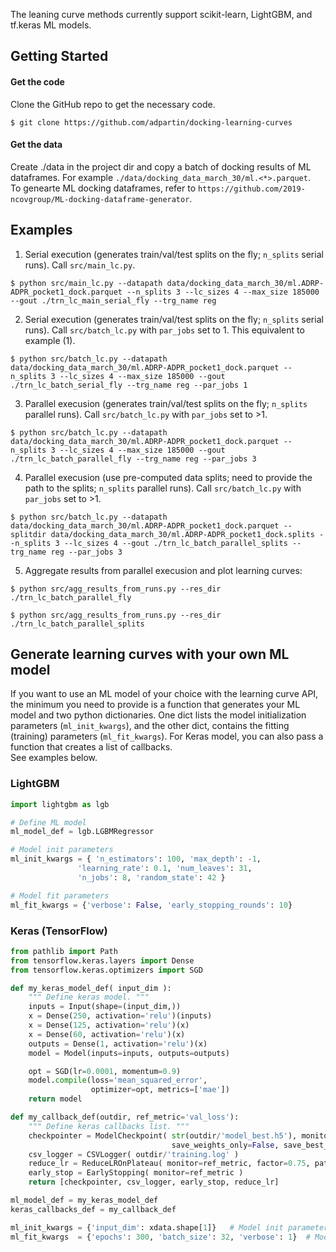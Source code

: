 The leaning curve methods currently support scikit-learn, LightGBM, and tf.keras ML models.

## Getting Started
#### Get the code
Clone the GitHub repo to get the necessary code. 
```
$ git clone https://github.com/adpartin/docking-learning-curves
```
#### Get the data
Create ./data in the project dir and copy a batch of docking results of ML dataframes. For example `./data/docking_data_march_30/ml.<*>.parquet`.<br>
To genearte ML docking dataframes, refer to `https://github.com/2019-ncovgroup/ML-docking-dataframe-generator`.

## Examples
1. Serial execution (generates train/val/test splits on the fly; `n_splits` serial runs). Call `src/main_lc.py`.
```
$ python src/main_lc.py --datapath data/docking_data_march_30/ml.ADRP-ADPR_pocket1_dock.parquet --n_splits 3 --lc_sizes 4 --max_size 185000 --gout ./trn_lc_main_serial_fly --trg_name reg
```

2. Serial execution (generates train/val/test splits on the fly; `n_splits` serial runs). Call `src/batch_lc.py` with `par_jobs` set to 1. This equivalent to example (1).
```
$ python src/batch_lc.py --datapath data/docking_data_march_30/ml.ADRP-ADPR_pocket1_dock.parquet --n_splits 3 --lc_sizes 4 --max_size 185000 --gout ./trn_lc_batch_serial_fly --trg_name reg --par_jobs 1
```

3. Parallel execusion (generates train/val/test splits on the fly; `n_splits` parallel runs). Call `src/batch_lc.py` with `par_jobs` set to >1.
```
$ python src/batch_lc.py --datapath data/docking_data_march_30/ml.ADRP-ADPR_pocket1_dock.parquet --n_splits 3 --lc_sizes 4 --max_size 185000 --gout ./trn_lc_batch_parallel_fly --trg_name reg --par_jobs 3
```

4. Parallel execusion (use pre-computed data splits; need to provide the path to the splits; `n_splits` parallel runs). Call `src/batch_lc.py` with `par_jobs` set to >1.
```
$ python src/batch_lc.py --datapath data/docking_data_march_30/ml.ADRP-ADPR_pocket1_dock.parquet --splitdir data/docking_data_march_30/ml.ADRP-ADPR_pocket1_dock.splits --n_splits 3 --lc_sizes 4 --gout ./trn_lc_batch_parallel_splits --trg_name reg --par_jobs 3
```

5. Aggregate results from parallel execusion and plot learning curves:
```
$ python src/agg_results_from_runs.py --res_dir ./trn_lc_batch_parallel_fly
```
```
$ python src/agg_results_from_runs.py --res_dir ./trn_lc_batch_parallel_splits
```

## Generate learning curves with your own ML model
If you want to use an ML model of your choice with the learning curve API, the minimum you need to provide is a function that generates your ML model and two python dictionaries.
One dict lists the model initialization parameters (`ml_init_kwargs`), and the other dict, contains the fitting (training) parameters (`ml_fit_kwargs`). For Keras model, you can also pass a function that creates a list of callbacks.<br>
See examples below. <be>

### LightGBM
```python
import lightgbm as lgb

# Define ML model
ml_model_def = lgb.LGBMRegressor

# Model init parameters
ml_init_kwargs = { 'n_estimators': 100, 'max_depth': -1,
	     	   'learning_rate': 0.1, 'num_leaves': 31,
	     	   'n_jobs': 8, 'random_state': 42 }

# Model fit parameters
ml_fit_kwargs = {'verbose': False, 'early_stopping_rounds': 10}
```

### Keras (TensorFlow)
```python
from pathlib import Path
from tensorflow.keras.layers import Dense
from tensorflow.keras.optimizers import SGD

def my_keras_model_def( input_dim ):
    """ Define keras model. """
    inputs = Input(shape=(input_dim,))
    x = Dense(250, activation='relu')(inputs)
    x = Dense(125, activation='relu')(x)
    x = Dense(60, activation='relu')(x)
    outputs = Dense(1, activation='relu')(x)
    model = Model(inputs=inputs, outputs=outputs)

    opt = SGD(lr=0.0001, momentum=0.9)
    model.compile(loss='mean_squared_error',
                  optimizer=opt, metrics=['mae'])
    return model

def my_callback_def(outdir, ref_metric='val_loss'):
    """ Define keras callbacks list. """
    checkpointer = ModelCheckpoint( str(outdir/'model_best.h5'), monitor='val_loss',
                                    save_weights_only=False, save_best_only=True )
    csv_logger = CSVLogger( outdir/'training.log' )
    reduce_lr = ReduceLROnPlateau( monitor=ref_metric, factor=0.75, patience=25 )
    early_stop = EarlyStopping( monitor=ref_metric )
    return [checkpointer, csv_logger, early_stop, reduce_lr]

ml_model_def = my_keras_model_def
keras_callbacks_def = my_callback_def

ml_init_kwargs = {'input_dim': xdata.shape[1]}   # Model init parameters
ml_fit_kwargs  = {'epochs': 300, 'batch_size': 32, 'verbose': 1}  # Model fit parameters

```
